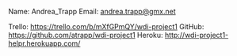 Name: Andrea_Trapp
Email: andrea.trapp@gmx.net

Trello: https://trello.com/b/mXfGPmQY/wdi-project1
GitHub: https://github.com/atrapp/wdi-project1
Heroku: http://wdi-project1-helpr.herokuapp.com/
